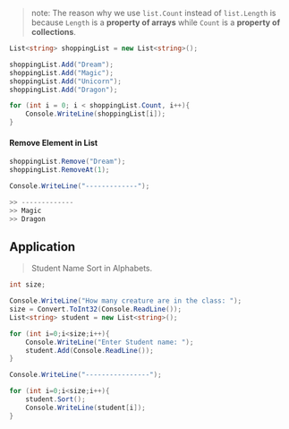 > note: The reason why we use `list.Count` instead of `list.Length` is because `Length` is a **property of arrays** while `Count` is a **property of collections**.


```cs
List<string> shoppingList = new List<string>();

shoppingList.Add("Dream");
shoppingList.Add("Magic");
shoppingList.Add("Unicorn");
shoppingList.Add("Dragon");

for (int i = 0; i < shoppingList.Count, i++){
	Console.WriteLine(shoppingList[i]);
} 
``` 


#### Remove Element in List
```cs
shoppingList.Remove("Dream");
shoppingList.RemoveAt(1);

Console.WriteLine("-------------");

>> ------------- 
>> Magic
>> Dragon
```

## Application
> Student Name Sort in Alphabets.
```cs
int size;

Console.WriteLine("How many creature are in the class: ");
size = Convert.ToInt32(Console.ReadLine());
List<string> student = new List<string>();

for (int i=0;i<size;i++){
    Console.WriteLine("Enter Student name: ");
    student.Add(Console.ReadLine());
}

Console.WriteLine("----------------");

for (int i=0;i<size;i++){
    student.Sort();
    Console.WriteLine(student[i]);
}
```